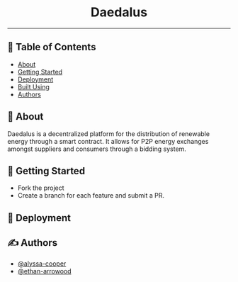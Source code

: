 <h1 align="center">Daedalus</h1>

---

## 📝 Table of Contents
- [About](#about)
- [Getting Started](#getting_started)
- [Deployment](#deployment)
- [Built Using](#built_using)
- [Authors](#authors)


## 🧐 About <a name = "about"></a>
Daedalus is a decentralized platform for the distribution of renewable energy through a smart contract. It allows for P2P energy exchanges amongst suppliers and consumers through a bidding system. 

## 🏁 Getting Started <a name = "getting_started"></a>
- Fork the project
- Create a branch for each feature and submit a PR.


## 🏁 Deployment <a name = "deployment"></a>


## ✍️ Authors <a name = "authors"></a>
- [@alyssa-cooper](https://github.com/alyssa-cooper) 
- [@ethan-arrowood](https://github.com/ethan-arrowood)
